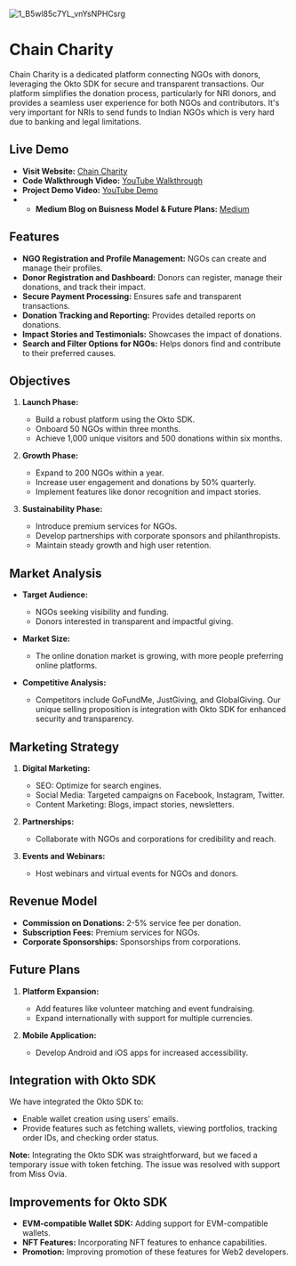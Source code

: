 ![1_B5wl85c7YL_vnYsNPHCsrg](https://github.com/user-attachments/assets/b6d4725d-89f8-4c1e-aef3-6fcdc42ba9fd)
# Chain Charity

Chain Charity is a dedicated platform connecting NGOs with donors, leveraging the Okto SDK for secure and transparent transactions. Our platform simplifies the donation process, particularly for NRI donors, and provides a seamless user experience for both NGOs and contributors.
It's very important for NRIs to send funds to Indian NGOs which is very hard due to banking and legal limitations.

## Live Demo

- **Visit Website:** [Chain Charity](https://chain-charity.vercel.app/)
- **Code Walkthrough Video:** [YouTube Walkthrough](https://www.youtube.com/watch?v=yxS6PbB1sEQ)
- **Project Demo Video:** [YouTube Demo](https://youtu.be/kPQ5hwvJI2s)
- - **Medium Blog on Buisness Model & Future Plans:** [Medium](https://medium.com/@hackpracmake/chain-charity-where-humanity-meets-d86f1bd0bc57)

## Features

- **NGO Registration and Profile Management:** NGOs can create and manage their profiles.
- **Donor Registration and Dashboard:** Donors can register, manage their donations, and track their impact.
- **Secure Payment Processing:** Ensures safe and transparent transactions.
- **Donation Tracking and Reporting:** Provides detailed reports on donations.
- **Impact Stories and Testimonials:** Showcases the impact of donations.
- **Search and Filter Options for NGOs:** Helps donors find and contribute to their preferred causes.

## Objectives

1. **Launch Phase:**
   - Build a robust platform using the Okto SDK.
   - Onboard 50 NGOs within three months.
   - Achieve 1,000 unique visitors and 500 donations within six months.

2. **Growth Phase:**
   - Expand to 200 NGOs within a year.
   - Increase user engagement and donations by 50% quarterly.
   - Implement features like donor recognition and impact stories.

3. **Sustainability Phase:**
   - Introduce premium services for NGOs.
   - Develop partnerships with corporate sponsors and philanthropists.
   - Maintain steady growth and high user retention.

## Market Analysis

- **Target Audience:**
  - NGOs seeking visibility and funding.
  - Donors interested in transparent and impactful giving.

- **Market Size:**
  - The online donation market is growing, with more people preferring online platforms.

- **Competitive Analysis:**
  - Competitors include GoFundMe, JustGiving, and GlobalGiving. Our unique selling proposition is integration with Okto SDK for enhanced security and transparency.

## Marketing Strategy

1. **Digital Marketing:**
   - SEO: Optimize for search engines.
   - Social Media: Targeted campaigns on Facebook, Instagram, Twitter.
   - Content Marketing: Blogs, impact stories, newsletters.

2. **Partnerships:**
   - Collaborate with NGOs and corporations for credibility and reach.

3. **Events and Webinars:**
   - Host webinars and virtual events for NGOs and donors.

## Revenue Model

- **Commission on Donations:** 2-5% service fee per donation.
- **Subscription Fees:** Premium services for NGOs.
- **Corporate Sponsorships:** Sponsorships from corporations.

## Future Plans

1. **Platform Expansion:**
   - Add features like volunteer matching and event fundraising.
   - Expand internationally with support for multiple currencies.

2. **Mobile Application:**
   - Develop Android and iOS apps for increased accessibility.

## Integration with Okto SDK

We have integrated the Okto SDK to:
- Enable wallet creation using users' emails.
- Provide features such as fetching wallets, viewing portfolios, tracking order IDs, and checking order status.

**Note:** Integrating the Okto SDK was straightforward, but we faced a temporary issue with token fetching. The issue was resolved with support from Miss Ovia.

## Improvements for Okto SDK

- **EVM-compatible Wallet SDK:** Adding support for EVM-compatible wallets.
- **NFT Features:** Incorporating NFT features to enhance capabilities.
- **Promotion:** Improving promotion of these features for Web2 developers.

